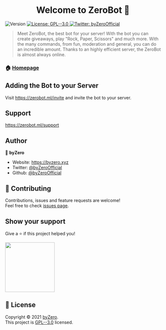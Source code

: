 <h1 align="center">Welcome to ZeroBot 👋</h1>
<p>
  <img alt="Version" src="https://img.shields.io/badge/version-v3.0-blue.svg?cacheSeconds=2592000" />
  <a href="https://github.com/byZeroOfficial/ZeroBot/blob/main/LICENSE" target="_blank">
    <img alt="License: GPL--3.0" src="https://img.shields.io/badge/License-GPL--3.0-yellow.svg" />
  </a>
  <a href="https://twitter.com/byZeroOfficial" target="_blank">
    <img alt="Twitter: byZeroOfficial" src="https://img.shields.io/twitter/follow/byZeroOfficial.svg?style=social" />
  </a>
</p>

> Meet ZeroBot, the best bot for your server! With the bot you can create giveaways, play &#34;Rock, Paper, Scissors&#34; and much more. With the many commands, from fun, moderation and general, you can do an incredible amount. Thanks to an highly efficient server, the ZeroBot is almost always online.

### 🏠 [Homepage](https://zerobot.ml)

## Adding the Bot to your Server

Visit https://zerobot.ml/invite and invite the bot to your server.

## Support
https://zerobot.ml/support

## Author

👤 **byZero**

* Website: https://byzero.xyz
* Twitter: [@byZeroOfficial](https://twitter.com/byZeroOfficial)
* Github: [@byZeroOfficial](https://github.com/byZeroOfficial)

## 🤝 Contributing

Contributions, issues and feature requests are welcome!<br />Feel free to check [issues page](https://github.com/byZeroOfficial/ZeroBot/issues). 

## Show your support

Give a ⭐️ if this project helped you!

<a href="https://www.patreon.com/byZero">
  <img src="https://c5.patreon.com/external/logo/become_a_patron_button@2x.png" width="160">
</a>

## 📝 License

Copyright © 2021 [byZero](https://github.com/byZeroOfficial).<br />
This project is [GPL--3.0](https://github.com/byZeroOfficial/ZeroBot/blob/main/LICENSE) licensed.
